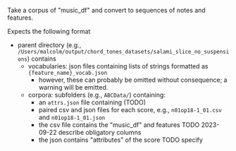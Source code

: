 Take a corpus of "music_df" and convert to sequences of notes and features.


Expects the following format
- parent directory (e.g., `/Users/malcolm/output/chord_tones_datasets/salami_slice_no_suspensions`) contains
    - vocabularies: json files containing lists of strings formatted as `{feature_name}_vocab.json`
        - however, these can probably be omitted without consequence; a warning will be emitted.
    - corpora: subfolders (e.g., `ABCData/`) containing:
        - an `attrs.json` file containing (TODO)
        - paired csv and json files for each score, e.g., `n01op18-1_01.csv` and `n01op18-1_01.json`
        - the csv file contains the "music_df" and features TODO 2023-09-22 describe obligatory columns 
        - the json contains "attributes" of the score TODO specify
